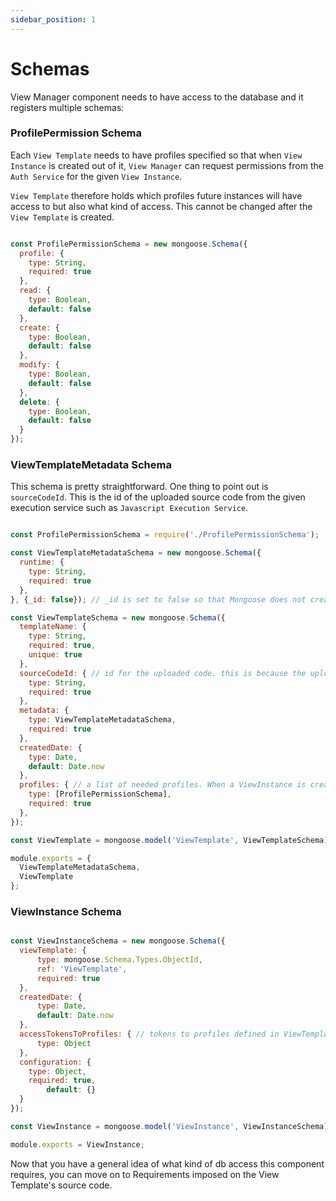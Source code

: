 ```yaml
---
sidebar_position: 1
---
```


# Schemas

View Manager component needs to have access to the database and it registers multiple schemas:

### ProfilePermission Schema

Each `View Template` needs to have profiles specified so that when `View Instance` is created out of it, `View Manager` can request permissions from the `Auth Service` for the given `View Instance`. 

`View Template` therefore holds which profiles future instances will have access to but also what kind of access. This cannot be changed after the `View Template` is created.

```js title="ProfilePermissionSchema.js"

const ProfilePermissionSchema = new mongoose.Schema({
  profile: {
    type: String,
    required: true
  },
  read: {
    type: Boolean,
    default: false
  },
  create: {
    type: Boolean,
    default: false
  },
  modify: {
    type: Boolean,
    default: false
  },
  delete: {
    type: Boolean,
    default: false
  }
});
```

### ViewTemplateMetadata Schema

This schema is pretty straightforward. One thing to point out is `sourceCodeId`. This is the id of the uploaded source code from the given execution service such as `Javascript Execution Service`.

```js title="ViewTemplateMetadataSchema.js"

const ProfilePermissionSchema = require('./ProfilePermissionSchema');

const ViewTemplateMetadataSchema = new mongoose.Schema({
  runtime: {
    type: String,
    required: true
  },
}, {_id: false}); // _id is set to false so that Mongoose does not create an _id for the nested object

const ViewTemplateSchema = new mongoose.Schema({
  templateName: {
    type: String,
    required: true,
    unique: true
  },
  sourceCodeId: { // id for the uploaded code. this is because the uploaded code will be saved directly in the services so the view manager needs to know which code to call
    type: String,
    required: true
  },
  metadata: {
    type: ViewTemplateMetadataSchema,
    required: true
  },
  createdDate: {
    type: Date,
    default: Date.now
  },
  profiles: { // a list of needed profiles. When a ViewInstance is created, permissions for these profiles are created. Tokens to these profiles
    type: [ProfilePermissionSchema],
    required: true
  },
});

const ViewTemplate = mongoose.model('ViewTemplate', ViewTemplateSchema);

module.exports = {
  ViewTemplateMetadataSchema,
  ViewTemplate
};

```

### ViewInstance Schema

```js title="ViewInstanceSchema.js"

const ViewInstanceSchema = new mongoose.Schema({
  viewTemplate: {
      type: mongoose.Schema.Types.ObjectId,
      ref: 'ViewTemplate',
      required: true
  },
  createdDate: {
      type: Date,
      default: Date.now
  },
  accessTokensToProfiles: { // tokens to profiles defined in ViewTemplate ( keys must be the profile names defined in "profiles" in ViewTemplateSchema)
      type: Object
  },
  configuration: {
    type: Object,
    required: true,
        default: {}
  }
});

const ViewInstance = mongoose.model('ViewInstance', ViewInstanceSchema);

module.exports = ViewInstance;

```

Now that you have a general idea of what kind of db access this component requires, you can move on to Requirements imposed on the View Template's source code.